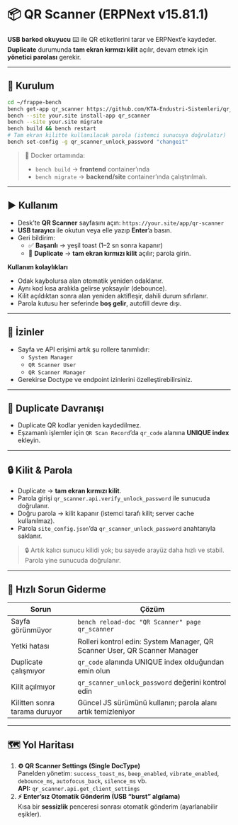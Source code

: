 # 📦 QR Scanner (ERPNext v15.81.1)

**USB barkod okuyucu** ⌨️ ile QR etiketlerini tarar ve ERPNext’e kaydeder.  
**Duplicate** durumunda **tam ekran kırmızı kilit** açılır, devam etmek için **yönetici parolası** gerekir.

---

## 🧰 Kurulum
```bash
cd ~/frappe-bench
bench get-app qr_scanner https://github.com/KTA-Endustri-Sistemleri/qr_scanner.git
bench --site your.site install-app qr_scanner
bench --site your.site migrate
bench build && bench restart
# Tam ekran kilitte kullanılacak parola (istemci sunucuya doğrulatır)
bench set-config -g qr_scanner_unlock_password "changeit"
```

> 🐳 Docker ortamında:  
> - `bench build` → **frontend** container’ında  
> - `bench migrate` → **backend/site** container’ında çalıştırılmalı.

---

## ▶️ Kullanım
- Desk’te **QR Scanner** sayfasını açın: `https://your.site/app/qr-scanner`
- **USB tarayıcı** ile okutun veya elle yazıp **Enter**’a basın.
- Geri bildirim:
  - ✅ **Başarılı** → yeşil toast (1–2 sn sonra kapanır)
  - 🔁 **Duplicate** → **tam ekran kırmızı kilit** açılır; parola girin.

**Kullanım kolaylıkları**
- Odak kaybolursa alan otomatik yeniden odaklanır.  
- Aynı kod kısa aralıkla gelirse yoksayılır (debounce).  
- Kilit açıldıktan sonra alan yeniden aktifleşir, dahili durum sıfırlanır.  
- Parola kutusu her seferinde **boş gelir**, autofill devre dışı.

---

## 🔐 İzinler
- Sayfa ve API erişimi artık şu rollere tanımlıdır:
  - `System Manager`
  - `QR Scanner User`
  - `QR Scanner Manager`
- Gerekirse Doctype ve endpoint izinlerini özelleştirebilirsiniz.

---

## 🧪 Duplicate Davranışı
- Duplicate QR kodlar yeniden kaydedilmez.  
- Eşzamanlı işlemler için `QR Scan Record`’da `qr_code` alanına **UNIQUE index** ekleyin.

---

## 🔒 Kilit & Parola
- Duplicate → **tam ekran kırmızı kilit**.  
- Parola girişi `qr_scanner.api.verify_unlock_password` ile sunucuda doğrulanır.  
- Doğru parola → kilit kapanır (istemci tarafı kilit; server cache kullanılmaz).  
- Parola `site_config.json`’da `qr_scanner_unlock_password` anahtarıyla saklanır.

> 🔒 Artık kalıcı sunucu kilidi yok; bu sayede arayüz daha hızlı ve stabil.  
> Parola yine sunucuda doğrulanır.

---

## 🧩 Hızlı Sorun Giderme
| Sorun | Çözüm |
|--------|--------|
| Sayfa görünmüyor | `bench reload-doc "QR Scanner" page qr_scanner` |
| Yetki hatası | Rolleri kontrol edin: System Manager, QR Scanner User, QR Scanner Manager |
| Duplicate çalışmıyor | `qr_code` alanında UNIQUE index olduğundan emin olun |
| Kilit açılmıyor | `qr_scanner_unlock_password` değerini kontrol edin |
| Kilitten sonra tarama duruyor | Güncel JS sürümünü kullanın; parola alanı artık temizleniyor |

---

## 🗺️ Yol Haritası
1. **⚙️ QR Scanner Settings (Single DocType)**  
   Panelden yönetim: `success_toast_ms`, `beep_enabled`, `vibrate_enabled`, `debounce_ms`, `autofocus_back`, `silence_ms` vb.  
   **API:** `qr_scanner.api.get_client_settings`
2. **⚡ Enter’sız Otomatik Gönderim (USB “burst” algılama)**  
   Kısa bir **sessizlik** penceresi sonrası otomatik gönderim (ayarlanabilir eşikler).